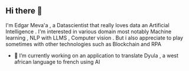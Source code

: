 ## Hi there 👋
I'm Edgar Meva'a  , a Datascientist that really loves data an Artificial Intelligence . I'm interested in various domain most notably Machine learning ,  NLP with LLMS , Computer vision . But i also appreciate to play sometimes with other technologies such as Blockchain and RPA

- 🔭 I’m currently working on an application to translate Dyula , a west african language to french using AI
  <!--
- 🌱 I’m currently learning machine translation and model deployment techniques to reduce inference time
- 💬 Ask me about ...
- 📫 How to reach me:
    LinkedIn :
    Gmail: mevaed4@gmail.com



**Edgar454/Edgar454** is a ✨ _special_ ✨ repository because its `README.md` (this file) appears on your GitHub profile.

Here are some ideas to get you started:

- 🔭 I’m currently working on ...
- 🌱 I’m currently learning ...
- 👯 I’m looking to collaborate on ...
- 🤔 I’m looking for help with ...
- 💬 Ask me about ...
- 📫 How to reach me: ...
- 😄 Pronouns: ...
- ⚡ Fun fact: ...
-->
